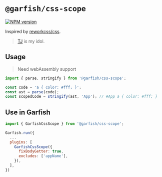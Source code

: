 # `@garfish/css-scope`

[![NPM version](https://img.shields.io/npm/v/@garfish/css-scope.svg?style=flat-square)](https://www.npmjs.com/package/@garfish/css-scope)

Inspired by [reworkcss/css](https://github.com/reworkcss/css).

> [TJ](https://github.com/tj) is my idol.

## Usage

> Need webAssembly support

```js
import { parse, stringify } from '@garfish/css-scope';

const code = 'a { color: #fff; }';
const ast = parse(code);
const scopedCode = stringify(ast, 'App'); // #App a { color: #fff; }
```

## Use in Garfish

```js
import { GarfishCssScope } from '@garfish/css-scope';

Garfish.run({
  ...
  plugins: [
    GarfishCssScope({
      fixBodyGetter: true,
      excludes: ['appName'],
    }),
  ],
})
```
